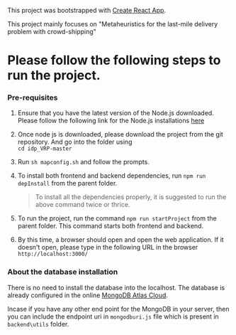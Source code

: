 This project was bootstrapped with [Create React App](https://github.com/facebook/create-react-app).

This project mainly focuses on "Metaheuristics for the last-mile delivery problem with crowd-shipping"

# Please follow the following steps to run the project.

### Pre-requisites

1. Ensure that you have the latest version of the Node.js downloaded. Please follow the following link for the Node.js installations
   [here](https://nodejs.org/en/download/)

2. Once node js is downloaded, please download the project from the git repository. And go into the folder using <br> `cd idp_VRP-master`

3. Run `sh mapconfig.sh` and follow the prompts.

4. To install both frontend and backend dependencies, run `npm run depInstall` from the parent folder.

   > To install all the dependencies properly, it is suggested to run the above command twice or thrice.

5. To run the project, run the command `npm run startProject` from the parent folder. This command starts both frontend and backend.

6. By this time, a browser should open and open the web application. If it doesn't open, please type in the following URL in the browser `http://localhost:3000/`

### About the database installation

There is no need to install the database into the localhost. The database is already configured in the online [MongoDB Atlas Cloud](https://www.mongodb.com/cloud/atlas).

Incase if you have any other end point for the MongoDB in your server, then you can include the endpoint uri in `mongodburi.js` file which is present in `backend\utils` folder.
